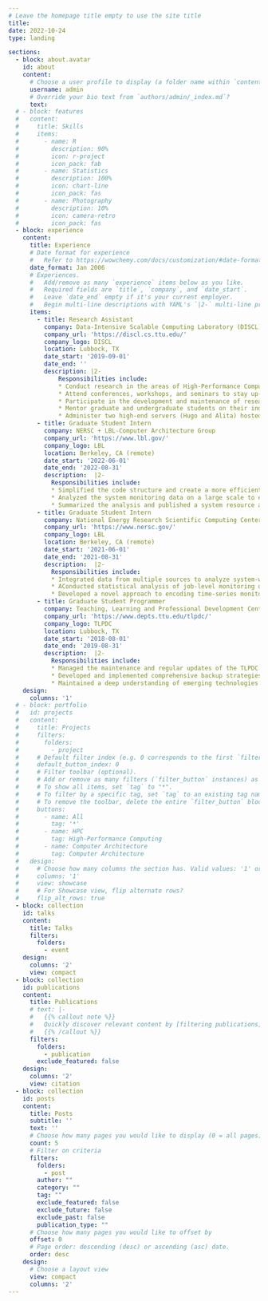 ```yaml
---
# Leave the homepage title empty to use the site title
title:
date: 2022-10-24
type: landing

sections:
  - block: about.avatar
    id: about
    content:
      # Choose a user profile to display (a folder name within `content/authors/`)
      username: admin
      # Override your bio text from `authors/admin/_index.md`?
      text:
  # - block: features
  #   content:
  #     title: Skills
  #     items:
  #       - name: R
  #         description: 90%
  #         icon: r-project
  #         icon_pack: fab
  #       - name: Statistics
  #         description: 100%
  #         icon: chart-line
  #         icon_pack: fas
  #       - name: Photography
  #         description: 10%
  #         icon: camera-retro
  #         icon_pack: fas
  - block: experience
    content:
      title: Experience
      # Date format for experience
      #   Refer to https://wowchemy.com/docs/customization/#date-format
      date_format: Jan 2006
      # Experiences.
      #   Add/remove as many `experience` items below as you like.
      #   Required fields are `title`, `company`, and `date_start`.
      #   Leave `date_end` empty if it's your current employer.
      #   Begin multi-line descriptions with YAML's `|2-` multi-line prefix.
      items:
        - title: Research Assistant
          company: Data-Intensive Scalable Computing Laboratory (DISCL)
          company_url: 'https://discl.cs.ttu.edu/'
          company_logo: DISCL
          location: Lubbock, TX
          date_start: '2019-09-01'
          date_end: ''
          description: |2-
              Responsibilities include:
              * Conduct research in the areas of High-Performance Computing, Computer Architecture, and Parallel and Distributed Computing.
              * Attend conferences, workshops, and seminars to stay up-to-date with the latest research developments and technologies
              * Participate in the development and maintenance of research software and tools.
              * Mentor graduate and undergraduate students on their independent studies.
              * Administer two high-end servers (Hugo and Alita) hosted in the High-Performance Computing Center at Texas Tech University.
        - title: Graduate Student Intern
          company: NERSC + LBL-Computer Architecture Group
          company_url: 'https://www.lbl.gov/'
          company_logo: LBL
          location: Berkeley, CA (remote)
          date_start: '2022-06-01'
          date_end: '2022-08-31'
          description:  |2-
            Responsibilities include:
            * Simplified the code structure and create a more efficient and streamlined codebase by refactoring and combining the data collection codes used to access the system monitoring data collected from NERSC’s Perlmutter.
            * Analyzed the system monitoring data on a large scale to evaluate resource utilization by examining metrics such as CPU and GPU utilization, host DRAM utilization, and GPU HBM2 utilization. Identified trends and patterns in the data to gain insights into system performance.
            * Summarized the analysis and published a system resource analysis paper in ISC 2023.
        - title: Graduate Student Intern
          company: National Energy Research Scientific Computing Center (NERSC)
          company_url: 'https://www.nersc.gov/'
          company_logo: LBL
          location: Berkeley, CA (remote)
          date_start: '2021-06-01'
          date_end: '2021-08-31'
          description:  |2-
            Responsibilities include:
            * Integrated data from multiple sources to analyze system-wide architectural efficiency and workload patterns.
            * AConducted statistical analysis of job-level monitoring data and applied various machine learning models (e.g., Random Forests, Support Vector Classification, LinearSVC) to classify jobs based on extracted time-series features.
            * Developed a novel approach to encoding time-series monitoring data as images and trained a Convolutional Neural Network (CNN) to classify job signatures with high accuracy.
        - title: Graduate Student Programmer
          company: Teaching, Learning and Professional Development Center (TLPDC)
          company_url: 'https://www.depts.ttu.edu/tlpdc/'
          company_logo: TLPDC
          location: Lubbock, TX
          date_start: '2018-08-01'
          date_end: '2019-08-31'
          description:  |2-
            Responsibilities include:
            * Managed the maintenance and regular updates of the TLPDC Websites, ensuring that all content was current, accurate, and accessible to internal and external stakeholders.
            * Developed and implemented comprehensive backup strategies to safeguard critical data assets, reducing the risk of data loss and ensuring business continuity in the event of system failures or other disruptions.
            * Maintained a deep understanding of emerging technologies and best practices related to web development, software applications, and data management, leveraging this knowledge to continuously improve processes and approaches to project management and delivery.
    design:
      columns: '1'
  # - block: portfolio
  #   id: projects
  #   content:
  #     title: Projects
  #     filters:
  #       folders:
  #         - project
  #     # Default filter index (e.g. 0 corresponds to the first `filter_button` instance below).
  #     default_button_index: 0
  #     # Filter toolbar (optional).
  #     # Add or remove as many filters (`filter_button` instances) as you like.
  #     # To show all items, set `tag` to "*".
  #     # To filter by a specific tag, set `tag` to an existing tag name.
  #     # To remove the toolbar, delete the entire `filter_button` block.
  #     buttons:
  #       - name: All
  #         tag: '*'
  #       - name: HPC
  #         tag: High-Performance Computing
  #       - name: Computer Architecture
  #         tag: Computer Architecture
  #   design:
  #     # Choose how many columns the section has. Valid values: '1' or '2'.
  #     columns: '1'
  #     view: showcase
  #     # For Showcase view, flip alternate rows?
  #     flip_alt_rows: true
  - block: collection
    id: talks
    content:
      title: Talks
      filters:
        folders:
          - event
    design:
      columns: '2'
      view: compact
  - block: collection
    id: publications
    content:
      title: Publications
      # text: |-
      #   {{% callout note %}}
      #   Quickly discover relevant content by [filtering publications](./publication/).
      #   {{% /callout %}}
      filters:
        folders:
          - publication
        exclude_featured: false
    design:
      columns: '2'
      view: citation
  - block: collection
    id: posts
    content:
      title: Posts
      subtitle: ''
      text: ''
      # Choose how many pages you would like to display (0 = all pages)
      count: 5
      # Filter on criteria
      filters:
        folders:
          - post
        author: ""
        category: ""
        tag: ""
        exclude_featured: false
        exclude_future: false
        exclude_past: false
        publication_type: ""
      # Choose how many pages you would like to offset by
      offset: 0
      # Page order: descending (desc) or ascending (asc) date.
      order: desc
    design:
      # Choose a layout view
      view: compact
      columns: '2'
---
```


